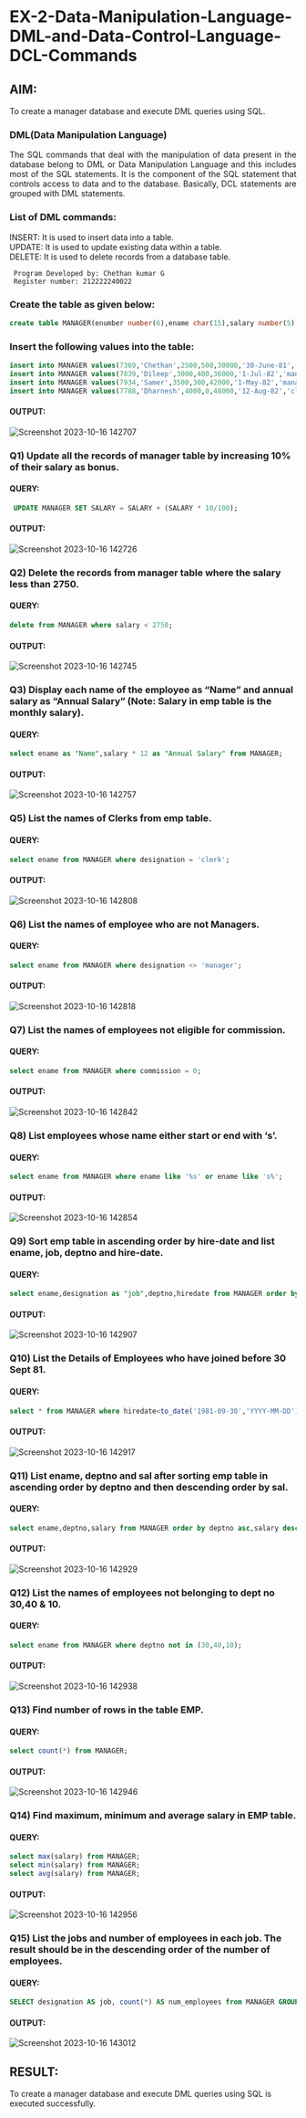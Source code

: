 # EX-2-Data-Manipulation-Language-DML-and-Data-Control-Language-DCL-Commands
## AIM:
To create a manager database and execute DML queries using SQL.


### DML(Data Manipulation Language)
<div align="justify">
The SQL commands that deal with the manipulation of data present in the database belong to DML or Data Manipulation Language and this includes most of the SQL statements. It is the component of the SQL statement that controls access to data and to the database. Basically, DCL statements are grouped with DML statements.
</div>

### List of DML commands: 
<div align="justify">
INSERT: It is used to insert data into a table.<br>
UPDATE: It is used to update existing data within a table.<br>
DELETE: It is used to delete records from a database table.<br>
</div>

```
 Program Developed by: Chethan kumar G
 Register number: 212222240022
```

### Create the table as given below:
```sql
create table MANAGER(enumber number(6),ename char(15),salary number(5),commission number(4),annualsalary number(7),Hiredate date,designation char(10),deptno number(2),reporting char(10));
```
### Insert the following values into the table:
```sql
insert into MANAGER values(7369,'Chethan',2500,500,30000,'30-June-81','clerk',10,'John');
insert into MANAGER values(7839,'Dileep',3000,400,36000,'1-Jul-82','manager',null,'James');
insert into MANAGER values(7934,'Samer',3500,300,42000,'1-May-82','manager',30,NULL);
insert into MANAGER values(7788,'Dharnesh',4000,0,48000,'12-Aug-82','clerk',50,'Bond');
```
#### OUTPUT:
![Screenshot 2023-10-16 142707](https://github.com/Gchethankumar/EX-2-Data-Manipulation-Language-DML-and-Data-Control-Language-DCL-Commands/assets/118348224/96527452-f570-468c-9400-9fcbdf2caae2)

### Q1) Update all the records of manager table by increasing 10% of their salary as bonus.
#### QUERY:
```sql
 UPDATE MANAGER SET SALARY = SALARY + (SALARY * 10/100);
```
#### OUTPUT:
![Screenshot 2023-10-16 142726](https://github.com/Gchethankumar/EX-2-Data-Manipulation-Language-DML-and-Data-Control-Language-DCL-Commands/assets/118348224/ef010bb3-f86d-416e-a0dd-312d535d9289)


### Q2) Delete the records from manager table where the salary less than 2750.
#### QUERY:
```sql
delete from MANAGER where salary < 2750;
```
#### OUTPUT:
![Screenshot 2023-10-16 142745](https://github.com/Gchethankumar/EX-2-Data-Manipulation-Language-DML-and-Data-Control-Language-DCL-Commands/assets/118348224/9418cca5-669f-499a-a9cc-e93439b1f719)


### Q3) Display each name of the employee as “Name” and annual salary as “Annual Salary” (Note: Salary in emp table is the monthly salary).
#### QUERY:
```sql
select ename as "Name",salary * 12 as "Annual Salary" from MANAGER;
```
#### OUTPUT:
![Screenshot 2023-10-16 142757](https://github.com/Gchethankumar/EX-2-Data-Manipulation-Language-DML-and-Data-Control-Language-DCL-Commands/assets/118348224/9b540323-b01c-4724-96d5-3ae86d6e155b)


### Q5)	List the names of Clerks from emp table.
#### QUERY:
```sql
select ename from MANAGER where designation = 'clerk';
```
#### OUTPUT:
![Screenshot 2023-10-16 142808](https://github.com/Gchethankumar/EX-2-Data-Manipulation-Language-DML-and-Data-Control-Language-DCL-Commands/assets/118348224/cce43251-f4f7-495e-9869-f9c6894f262f)


### Q6)	List the names of employee who are not Managers.
#### QUERY:
```sql
select ename from MANAGER where designation <> 'manager';
```
#### OUTPUT:
![Screenshot 2023-10-16 142818](https://github.com/Gchethankumar/EX-2-Data-Manipulation-Language-DML-and-Data-Control-Language-DCL-Commands/assets/118348224/13860e12-fd4e-4e13-ba46-c10a151f55c9)


### Q7)	List the names of employees not eligible for commission.
#### QUERY:
```sql
select ename from MANAGER where commission = 0;
```
#### OUTPUT:
![Screenshot 2023-10-16 142842](https://github.com/Gchethankumar/EX-2-Data-Manipulation-Language-DML-and-Data-Control-Language-DCL-Commands/assets/118348224/943999cf-1ef5-43f2-9e66-598584eade65)


### Q8)	List employees whose name either start or end with ‘s’.
#### QUERY:
```sql
select ename from MANAGER where ename like '%s' or ename like 's%';
```
#### OUTPUT:
![Screenshot 2023-10-16 142854](https://github.com/Gchethankumar/EX-2-Data-Manipulation-Language-DML-and-Data-Control-Language-DCL-Commands/assets/118348224/6591e54c-e119-434f-b5b5-e0f371c28d04)


### Q9) Sort emp table in ascending order by hire-date and list ename, job, deptno and hire-date.
#### QUERY:
```sql
select ename,designation as "job",deptno,hiredate from MANAGER order by hiredate asc;
```
#### OUTPUT:
![Screenshot 2023-10-16 142907](https://github.com/Gchethankumar/EX-2-Data-Manipulation-Language-DML-and-Data-Control-Language-DCL-Commands/assets/118348224/163bdd2b-bd16-4754-aa04-9e543ab5a3e8)


### Q10) List the Details of Employees who have joined before 30 Sept 81.
#### QUERY:
```sql
select * from MANAGER where hiredate<to_date('1981-09-30','YYYY-MM-DD')
```
#### OUTPUT:
![Screenshot 2023-10-16 142917](https://github.com/Gchethankumar/EX-2-Data-Manipulation-Language-DML-and-Data-Control-Language-DCL-Commands/assets/118348224/7d57fbef-c4f2-46f9-8812-d7f06c46500b)

### Q11)	List ename, deptno and sal after sorting emp table in ascending order by deptno and then descending order by sal.
#### QUERY:
```sql
select ename,deptno,salary from MANAGER order by deptno asc,salary desc;
```
#### OUTPUT:
![Screenshot 2023-10-16 142929](https://github.com/Gchethankumar/EX-2-Data-Manipulation-Language-DML-and-Data-Control-Language-DCL-Commands/assets/118348224/33c360cc-3f4d-49ae-93cc-304de4ff21e4)


### Q12) List the names of employees not belonging to dept no 30,40 & 10.
#### QUERY:
```sql
select ename from MANAGER where deptno not in (30,40,10);
```
#### OUTPUT:
![Screenshot 2023-10-16 142938](https://github.com/Gchethankumar/EX-2-Data-Manipulation-Language-DML-and-Data-Control-Language-DCL-Commands/assets/118348224/ed8b4185-1c78-4c65-bbcc-026d7564ecaa)


### Q13) Find number of rows in the table EMP.
#### QUERY:
```sql
select count(*) from MANAGER;
```
#### OUTPUT:
![Screenshot 2023-10-16 142946](https://github.com/Gchethankumar/EX-2-Data-Manipulation-Language-DML-and-Data-Control-Language-DCL-Commands/assets/118348224/0c4cbc9a-7ecd-4125-84dd-690f31356f23)


### Q14) Find maximum, minimum and average salary in EMP table.
#### QUERY:
```sql
select max(salary) from MANAGER;
select min(salary) from MANAGER;
select avg(salary) from MANAGER;
```
#### OUTPUT:
![Screenshot 2023-10-16 142956](https://github.com/Gchethankumar/EX-2-Data-Manipulation-Language-DML-and-Data-Control-Language-DCL-Commands/assets/118348224/0fd7a8fa-4ade-4294-a090-09f46370af71)


### Q15) List the jobs and number of employees in each job. The result should be in the descending order of the number of employees.

#### QUERY:
```sql
SELECT designation AS job, count(*) AS num_employees from MANAGER GROUP BY designation ORDER BY num_employees DESC;
```
#### OUTPUT:
![Screenshot 2023-10-16 143012](https://github.com/Gchethankumar/EX-2-Data-Manipulation-Language-DML-and-Data-Control-Language-DCL-Commands/assets/118348224/597412f1-c3c9-466b-a96b-1accf4e83fff)

## RESULT:
To create a manager database and execute DML queries using SQL is executed successfully.
